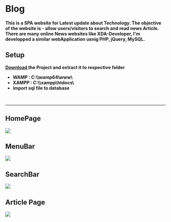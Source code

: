 # Blog
<p><b>This is a SPA website for Latest update about Technology. The objective of the website is - allow users/visitors to search and read news Article. There are many online News websites like XDA-Developer, I'm developped a similar webApplication usnig PHP, jQuery, MySQL.</b></p>


## Setup
<p><b><a href="https://github.com/its-seraj/Blog/archive/main.zip">Download </a>the Project and extract it to respective folder</b></li>
<p aligm="center"><b>
  <ul>
    <li>WAMP : C:\\wamp64\www\</li>
    <li>XAMPP : C:\\xampp\htdocs\</li>
    <li>import sql file to database</li>
  </ul>
  </b></p><br><hr>
  
  

## HomePage
<img src="https://i.ibb.co/xmJrptk/Screenshot-208.png" />

## MenuBar
<img src="https://i.ibb.co/n6qCGrx/menus.png" />

## SearchBar
<img src="https://i.ibb.co/LgQbL0J/search.png" />

## Article Page
<img src="https://i.ibb.co/bRT6Bb0/screencapture-localhost-v-S-Workspace-web-Project-blog-2021-07-26-19-15-49.png" />
